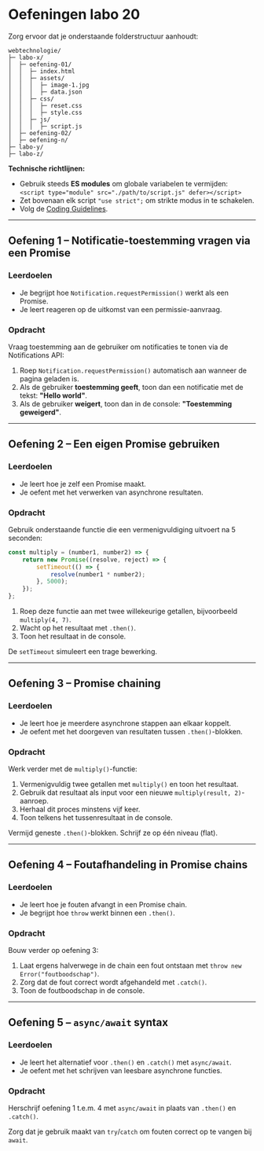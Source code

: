 # Oefeningen labo 20

Zorg ervoor dat je onderstaande folderstructuur aanhoudt:

```
webtechnologie/
├─ labo-x/
│  ├─ oefening-01/
│  │  ├─ index.html
│  │  ├─ assets/
│  │  │  ├─ image-1.jpg 
│  │  │  ├─ data.json 
│  │  ├─ css/
│  │  │  ├─ reset.css
│  │  │  ├─ style.css
│  │  ├─ js/
│  │  │  ├─ script.js
│  ├─ oefening-02/
│  ├─ oefening-n/
├─ labo-y/
├─ labo-z/      
```

**Technische richtlijnen:**

- Gebruik steeds **ES modules** om globale variabelen te vermijden:  
  `<script type="module" src="./path/to/script.js" defer></script>`
- Zet bovenaan elk script `"use strict";` om strikte modus in te schakelen.
- Volg de [Coding Guidelines](https://apwt.gitbook.io/webtechnologie/coding-guidelines).

---

## Oefening 1 – Notificatie-toestemming vragen via een Promise

### Leerdoelen
- Je begrijpt hoe `Notification.requestPermission()` werkt als een Promise.
- Je leert reageren op de uitkomst van een permissie-aanvraag.

### Opdracht
Vraag toestemming aan de gebruiker om notificaties te tonen via de Notifications API:

1. Roep `Notification.requestPermission()` automatisch aan wanneer de pagina geladen is.
2. Als de gebruiker **toestemming geeft**, toon dan een notificatie met de tekst: **"Hello world"**.
3. Als de gebruiker **weigert**, toon dan in de console: **"Toestemming geweigerd"**.

---

## Oefening 2 – Een eigen Promise gebruiken

### Leerdoelen
- Je leert hoe je zelf een Promise maakt.
- Je oefent met het verwerken van asynchrone resultaten.

### Opdracht
Gebruik onderstaande functie die een vermenigvuldiging uitvoert na 5 seconden:

```javascript
const multiply = (number1, number2) => {
    return new Promise((resolve, reject) => {
        setTimeout(() => {
            resolve(number1 * number2);
        }, 5000);
    });
};
```

1. Roep deze functie aan met twee willekeurige getallen, bijvoorbeeld `multiply(4, 7)`.
2. Wacht op het resultaat met `.then()`.
3. Toon het resultaat in de console.

De `setTimeout` simuleert een trage bewerking.

---

## Oefening 3 – Promise chaining

### Leerdoelen
- Je leert hoe je meerdere asynchrone stappen aan elkaar koppelt.
- Je oefent met het doorgeven van resultaten tussen `.then()`-blokken.

### Opdracht
Werk verder met de `multiply()`-functie:

1. Vermenigvuldig twee getallen met `multiply()` en toon het resultaat.
2. Gebruik dat resultaat als input voor een nieuwe `multiply(result, 2)`-aanroep.
3. Herhaal dit proces minstens vijf keer.
4. Toon telkens het tussenresultaat in de console.

Vermijd geneste `.then()`-blokken. Schrijf ze op één niveau (flat).

---

## Oefening 4 – Foutafhandeling in Promise chains

### Leerdoelen
- Je leert hoe je fouten afvangt in een Promise chain.
- Je begrijpt hoe `throw` werkt binnen een `.then()`.

### Opdracht
Bouw verder op oefening 3:

1. Laat ergens halverwege in de chain een fout ontstaan met `throw new Error("foutboodschap")`.
2. Zorg dat de fout correct wordt afgehandeld met `.catch()`.
3. Toon de foutboodschap in de console.

---

## Oefening 5 – `async/await` syntax

### Leerdoelen
- Je leert het alternatief voor `.then()` en `.catch()` met `async/await`.
- Je oefent met het schrijven van leesbare asynchrone functies.

### Opdracht
Herschrijf oefening 1 t.e.m. 4 met `async/await` in plaats van `.then()` en `.catch()`.

Zorg dat je gebruik maakt van `try`/`catch` om fouten correct op te vangen bij `await`.
